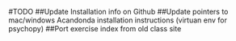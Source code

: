 #TODO
##Update Installation info on Github
##Update pointers to mac/windows Acandonda installation instructions (virtuan env for psychopy)
##Port exercise index from old class site
